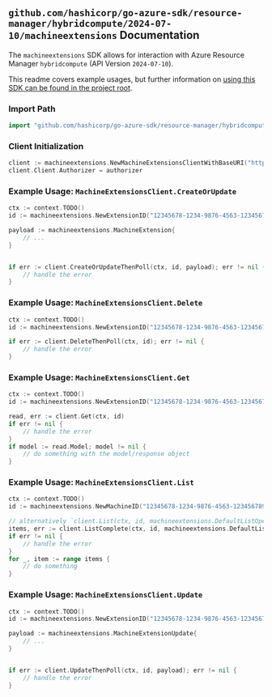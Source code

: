 
## `github.com/hashicorp/go-azure-sdk/resource-manager/hybridcompute/2024-07-10/machineextensions` Documentation

The `machineextensions` SDK allows for interaction with Azure Resource Manager `hybridcompute` (API Version `2024-07-10`).

This readme covers example usages, but further information on [using this SDK can be found in the project root](https://github.com/hashicorp/go-azure-sdk/tree/main/docs).

### Import Path

```go
import "github.com/hashicorp/go-azure-sdk/resource-manager/hybridcompute/2024-07-10/machineextensions"
```


### Client Initialization

```go
client := machineextensions.NewMachineExtensionsClientWithBaseURI("https://management.azure.com")
client.Client.Authorizer = authorizer
```


### Example Usage: `MachineExtensionsClient.CreateOrUpdate`

```go
ctx := context.TODO()
id := machineextensions.NewExtensionID("12345678-1234-9876-4563-123456789012", "example-resource-group", "machineName", "extensionName")

payload := machineextensions.MachineExtension{
	// ...
}


if err := client.CreateOrUpdateThenPoll(ctx, id, payload); err != nil {
	// handle the error
}
```


### Example Usage: `MachineExtensionsClient.Delete`

```go
ctx := context.TODO()
id := machineextensions.NewExtensionID("12345678-1234-9876-4563-123456789012", "example-resource-group", "machineName", "extensionName")

if err := client.DeleteThenPoll(ctx, id); err != nil {
	// handle the error
}
```


### Example Usage: `MachineExtensionsClient.Get`

```go
ctx := context.TODO()
id := machineextensions.NewExtensionID("12345678-1234-9876-4563-123456789012", "example-resource-group", "machineName", "extensionName")

read, err := client.Get(ctx, id)
if err != nil {
	// handle the error
}
if model := read.Model; model != nil {
	// do something with the model/response object
}
```


### Example Usage: `MachineExtensionsClient.List`

```go
ctx := context.TODO()
id := machineextensions.NewMachineID("12345678-1234-9876-4563-123456789012", "example-resource-group", "machineName")

// alternatively `client.List(ctx, id, machineextensions.DefaultListOperationOptions())` can be used to do batched pagination
items, err := client.ListComplete(ctx, id, machineextensions.DefaultListOperationOptions())
if err != nil {
	// handle the error
}
for _, item := range items {
	// do something
}
```


### Example Usage: `MachineExtensionsClient.Update`

```go
ctx := context.TODO()
id := machineextensions.NewExtensionID("12345678-1234-9876-4563-123456789012", "example-resource-group", "machineName", "extensionName")

payload := machineextensions.MachineExtensionUpdate{
	// ...
}


if err := client.UpdateThenPoll(ctx, id, payload); err != nil {
	// handle the error
}
```

